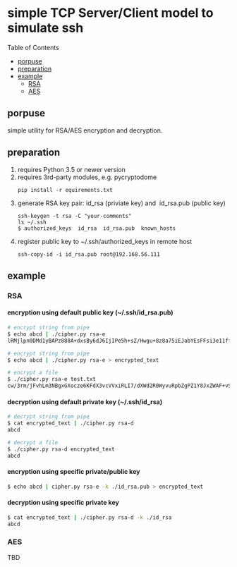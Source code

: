 simple TCP Server/Client model to simulate ssh
==============================

Table of Contents
+ [porpuse](#porpuse)
+ [preparation](#preparation)
+ [example](#example)
    + [RSA](#RSA)
    + [AES](#AES)

## porpuse
simple utility for RSA/AES encryption and decryption.

## preparation
1. requires Python 3.5 or newer version
1. requires 3rd-party modules, e.g. pycryptodome
    ```
    pip install -r equirements.txt
    ```
1. generate RSA key pair: id_rsa (priviate key) and  id_rsa.pub (public key)
    ```
    ssh-keygen -t rsa -C "your-comments"
    ls ~/.ssh
    $ authorized_keys  id_rsa  id_rsa.pub  known_hosts
    ```
1. register public key to ~/.ssh/authorized_keys in remote host
    ```
    ssh-copy-id -i id_rsa.pub root@192.168.56.111
    ```


## example
### RSA
#### encryption using default public key (~/.ssh/id_rsa.pub)
``` bash
# encrypt string from pipe
$ echo abcd | ./cipher.py rsa-e
lRMjlpn0DMd1yBAPz888A+dxsBy6dJ6IjIPe5h+sZ/Hwgu+8z8a75iEJabYEsFFsi3e11ffB0pKikMCPY+NqknqkRz6eQBaM9AMrgDkI088L81mTD4YT+LCgGWqZvDA+xLy4sSkx+B78ASVEWYAWwDxra3A/HJ/WQE+TR05rZq7ufcbY7b5aztVNjFYvv1aiAyjd6KQl6bzBdD2uJlfinKkgnBKdeciePKI3pNmUVQlW7Cwiwy8QSqgx/ldNHekUt+IWdUN1AL1ISJpFFpOpTSXBgu+BSPqBxb5Erc4FRP0p8OiYdZ7tF8fj2RRLy2AlQkrDpH1AC/cRKOw33T+1wA==

# encrypt string from pipe
$ echo abcd | ./cipher.py rsa-e > encrypted_text

# encrypt a file
$ ./cipher.py rsa-e test.txt
cw/3rm/jFvhLm3NBgxGXocze6KFdX3vcVVxiRLI7/dXWd2R0WyvuRpbZgPZ1Y8JxZWAF+vSDO9B5aOcodPCdARUAbWQqomy8rwzw8X7HNU7EHsEF6AIoNRrJYEG1ZWjURh8fn6i/85zTS4W7OnOxkYGrTt/lADDoFq3I1Q4BcZt/q+6E+KtOPGekxXTHC1jH3ZVntTo0xuc5puJpTkS0WuKLHlh+gMMv0USq3XUmRH3U8onS/1dMBSAfIEcfNHFBgDAnKwszDS/ABnJCt3wfdQpRq8o4gk+3yDFHX8HFTQWi6RAa9ClyFjdIvQK1gJDDmejEzGpe554loRPF733l6w==

```

#### decryption using default private key (~/.ssh/id_rsa)
``` bash
# decrypt string from pipe
$ cat encrypted_text | ./cipher.py rsa-d
abcd

# decrypt a file
$ ./cipher.py rsa-d encrypted_text
abcd
```

#### encryption using specific private/public key
``` bash
$ echo abcd | cipher.py rsa-e -k ./id_rsa.pub > encrypted_text
```

#### decryption using specific private key
``` bash
$ cat encrypted_text | ./cipher.py rsa-d -k ./id_rsa
abcd
```

### AES
TBD